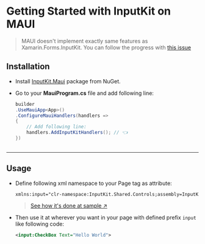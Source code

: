 
# Getting Started with InputKit on MAUI
> MAUI doesn't implement exactly same features as Xamarin.Forms.InputKit.
> You can follow the progress with [this issue](https://github.com/enisn/Xamarin.Forms.InputKit/issues/221)

## Installation

- Install [InputKit.Maui](https://www.nuget.org/packages/InputKit.Maui) package from NuGet.

- Go to your **MauiProgram.cs** file and add following line:

    ```csharp
    builder
    .UseMauiApp<App>()
    .ConfigureMauiHandlers(handlers =>
    {
        // Add following line:
        handlers.AddInputKitHandlers(); // 👈
    })
                            
    ```
						
<hr />

## Usage

- Define following xml namespace to your Page tag as attribute:

    ```xml
    xmlns:input="clr-namespace:InputKit.Shared.Controls;assembly=InputKit.Maui"
    ```
    > [See how it's done at sample ↗️](https://github.com/enisn/Xamarin.Forms.InputKit/blob/develop/sandbox/SandboxMAUI/Pages/CheckBoxPage.xaml#L3)
- Then use it at wherever you want in your page with defined prefix `input` like following code:


    ```xml
    <input:CheckBox Text="Hello World">
    ```
